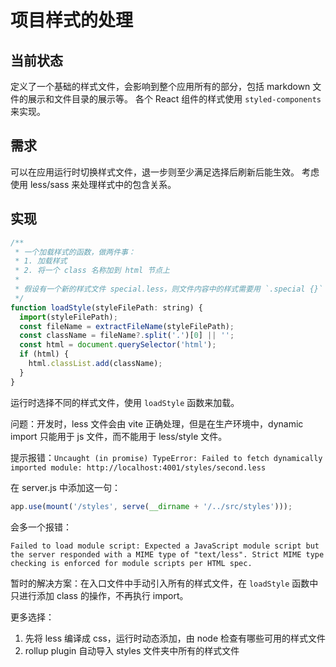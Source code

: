 # 项目样式的处理

## 当前状态

定义了一个基础的样式文件，会影响到整个应用所有的部分，包括 markdown 文件的展示和文件目录的展示等。
各个 React 组件的样式使用 `styled-components` 来实现。

## 需求

可以在应用运行时切换样式文件，退一步则至少满足选择后刷新后能生效。
考虑使用 less/sass 来处理样式中的包含关系。


## 实现

```javascript
/**
 * 一个加载样式的函数，做两件事：
 * 1. 加载样式
 * 2. 将一个 class 名称加到 html 节点上
 *
 * 假设有一个新的样式文件 special.less，则文件内容中的样式需要用 `.special {}` 包裹
 */
function loadStyle(styleFilePath: string) {
  import(styleFilePath);
  const fileName = extractFileName(styleFilePath);
  const className = fileName?.split('.')[0] || '';
  const html = document.querySelector('html');
  if (html) {
    html.classList.add(className);
  }
}
```

运行时选择不同的样式文件，使用 `loadStyle` 函数来加载。

问题：开发时，less 文件会由 vite 正确处理，但是在生产环境中，dynamic import 只能用于 js 文件，而不能用于 less/style 文件。

提示报错：`Uncaught (in promise) TypeError: Failed to fetch dynamically imported module: http://localhost:4001/styles/second.less`

在 server.js 中添加这一句：

```javascript
app.use(mount('/styles', serve(__dirname + '/../src/styles')));
```

会多一个报错：
```
Failed to load module script: Expected a JavaScript module script but the server responded with a MIME type of "text/less". Strict MIME type checking is enforced for module scripts per HTML spec.
```

暂时的解决方案：在入口文件中手动引入所有的样式文件，在 `loadStyle` 函数中只进行添加 class 的操作，不再执行 import。

更多选择：
1. 先将 less 编译成 css，运行时动态添加，由 node 检查有哪些可用的样式文件
2. rollup plugin 自动导入 styles 文件夹中所有的样式文件 
